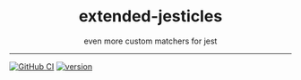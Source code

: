 <div align="center">
  <h1>extended-jesticles</h1>
even more custom matchers for jest
</div>

<hr />

[![GitHub CI](https://img.shields.io/github/actions/workflow/status/MyTurnyet/extended-jesticles/ci.yml)](https://github.com/MyTurnyet/extended-jesticles/actions/workflows/ci.yml)
[![version](https://img.shields.io/npm/v/extended-jesticles.svg?style=flat)](https://www.npmjs.com/package/extended-jesticles)


